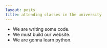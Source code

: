 ```yaml
---
layout: posts
title: attending classes in the university 
---
```




- We are writing some code.
- We must build our website.
- We  are gonna learn python. 
